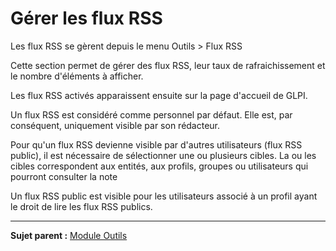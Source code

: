 Gérer les flux RSS
==================

Les flux RSS se gèrent depuis le menu Outils \> Flux RSS

Cette section permet de gérer des flux RSS, leur taux de
rafraichissement et le nombre d'éléments à afficher.

Les flux RSS activés apparaissent ensuite sur la page d'accueil de GLPI.

Un flux RSS est considéré comme personnel par défaut. Elle est, par
conséquent, uniquement visible par son rédacteur.

Pour qu'un flux RSS devienne visible par d'autres utilisateurs (flux RSS
public), il est nécessaire de sélectionner une ou plusieurs cibles. La
ou les cibles correspondent aux entités, aux profils, groupes ou
utilisateurs qui pourront consulter la note

Un flux RSS public est visible pour les utilisateurs associé à un profil
ayant le droit de lire les flux RSS publics.

--------
**Sujet parent :** [Module Outils](06_Module_Outils/01_Module_Outils.md "Le module Outils permet aux utilisateurs de gérer les notes, la base de connaissance, les réservations ainsi que de générer des rapports")